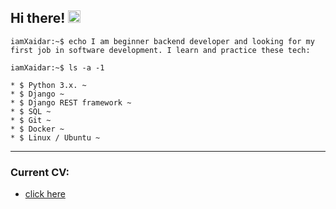 ## Hi there! <img src="https://github.com/blackcater/blackcater/raw/main/images/Hi.gif" height="20"/>

```iamXaidar:~$ echo I am beginner backend developer and looking for my first job in software development. I learn and practice these tech:```

```iamXaidar:~$ ls -a -1```
```
* $ Python 3.x. ~
* $ Django ~
* $ Django REST framework ~
* $ SQL ~
* $ Git ~
* $ Docker ~
* $ Linux / Ubuntu ~
```
<hr>

### Current CV:
* [click here](https://github.com/zakirovio/zakirovio/blob/main/cv-python-developer-en.pdf)
